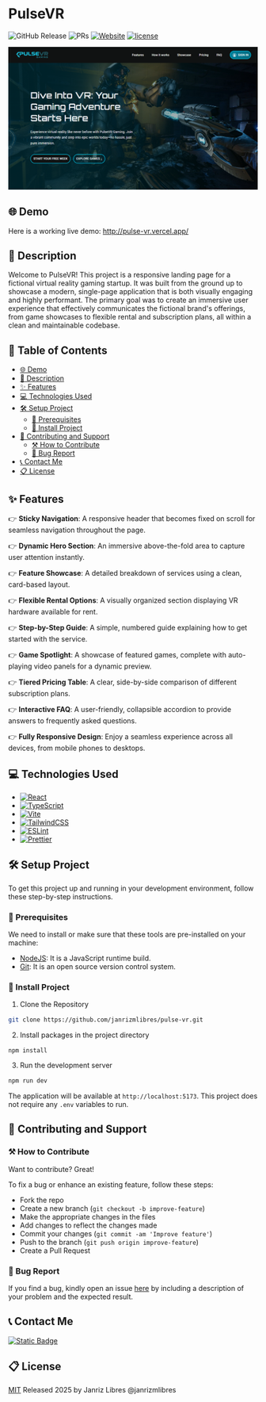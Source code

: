 # PulseVR

![GitHub Release](https://img.shields.io/github/v/release/janrizmlibres/pulse-vr?color=orange)
![PRs](https://img.shields.io/badge/PRs-welcome-ff69b4.svg?style=shields)
[![Website](https://img.shields.io/website?url=https%3A%2F%2Fpulse-vr.vercel.app%2F)](http://pulse-vr.vercel.app/)
[![license](https://img.shields.io/badge/license-MIT-blue.svg)](LICENSE)

![Hero Section](images/hero-new.png)

## 🌐 Demo

Here is a working live demo: http://pulse-vr.vercel.app/

## 📝 Description

Welcome to PulseVR! This project is a responsive landing page for a fictional virtual reality gaming startup. It was built from the ground up to showcase a modern, single-page application that is both visually engaging and highly performant. The primary goal was to create an immersive user experience that effectively communicates the fictional brand's offerings, from game showcases to flexible rental and subscription plans, all within a clean and maintainable codebase.

## 📖 Table of Contents

- [🌐 Demo](#-demo)
- [📝 Description](#-description)
- [✨ Features](#-features)
- [💻 Technologies Used]($-technologies-used)
- [🛠️ Setup Project](#️-setup-project)
  - [🍴 Prerequisites](#-prerequisites)
  - [🚀 Install Project](#-install-project)
- [🤝 Contributing and Support](#-contributing-and-support)
  - [⚒️ How to Contribute](#️-how-to-contribute)
  - [📩 Bug Report](#-bug-report)
- [📞 Contact Me](#-contact-me)
- [📋 License](#-license)

## ✨ Features

👉 **Sticky Navigation**: A responsive header that becomes fixed on scroll for seamless navigation throughout the page.

👉 **Dynamic Hero Section**: An immersive above-the-fold area to capture user attention instantly.

👉 **Feature Showcase**: A detailed breakdown of services using a clean, card-based layout.

👉 **Flexible Rental Options**: A visually organized section displaying VR hardware available for rent.

👉 **Step-by-Step Guide**: A simple, numbered guide explaining how to get started with the service.

👉 **Game Spotlight**: A showcase of featured games, complete with auto-playing video panels for a dynamic preview.

👉 **Tiered Pricing Table**: A clear, side-by-side comparison of different subscription plans.

👉 **Interactive FAQ**: A user-friendly, collapsible accordion to provide answers to frequently asked questions.

👉 **Fully Responsive Design**: Enjoy a seamless experience across all devices, from mobile phones to desktops.

## 💻 Technologies Used

- [![React][React.js]][React-url]
- [![TypeScript][TypeScript]][TypeScript-url]
- [![Vite][Vite]][Vite-url]
- [![TailwindCSS][TailwindCSS]][TailwindCSS-url]
- [![ESLint][ESLint]][ESLint-url]
- [![Prettier][Prettier]][Prettier-url]

## 🛠️ Setup Project

To get this project up and running in your development environment, follow these step-by-step instructions.

### 🍴 Prerequisites

We need to install or make sure that these tools are pre-installed on your machine:

- [NodeJS](https://nodejs.org/en): It is a JavaScript runtime build.
- [Git](https://git-scm.com/downloads): It is an open source version control system.

### 🚀 Install Project

1. Clone the Repository

```bash
git clone https://github.com/janrizmlibres/pulse-vr.git
```

2. Install packages in the project directory

```
npm install
```

3. Run the development server

```bash
npm run dev
```

The application will be available at `http://localhost:5173`. This project does not require any `.env` variables to run.

## 🤝 Contributing and Support

### ⚒️ How to Contribute

Want to contribute? Great!

To fix a bug or enhance an existing feature, follow these steps:

- Fork the repo
- Create a new branch (`git checkout -b improve-feature`)
- Make the appropriate changes in the files
- Add changes to reflect the changes made
- Commit your changes (`git commit -am 'Improve feature'`)
- Push to the branch (`git push origin improve-feature`)
- Create a Pull Request

### 📩 Bug Report

If you find a bug, kindly open an issue [here](https://github.com/janrizmlibres/pulse-vr/issues/new) by including a description of your problem and the expected result.

## 📞 Contact Me

[![Static Badge](https://img.shields.io/badge/LinkedIn-janrizlibres-blue?style=flat&logo=linkedin&logoColor=%23b0c0c0&labelColor=%23363D44)
](https://www.linkedin.com/in/janrizlibres/)

## 📋 License

[MIT](https://choosealicense.com/licenses/mit/)
Released 2025 by Janriz Libres @janrizmlibres

[React.js]: https://img.shields.io/badge/react-%2320232a.svg?style=for-the-badge&logo=react&logoColor=%2361DAFB
[React-url]: https://react.dev/
[TypeScript]: https://img.shields.io/badge/typescript-%23007ACC.svg?style=for-the-badge&logo=typescript&logoColor=white
[TypeScript-url]: https://www.typescriptlang.org/
[Vite]: https://img.shields.io/badge/vite-%23646CFF.svg?style=for-the-badge&logo=vite&logoColor=white
[Vite-url]: https://vite.dev/
[TailwindCSS]: https://img.shields.io/badge/tailwindcss-%2338B2AC.svg?style=for-the-badge&logo=tailwind-css&logoColor=white
[TailwindCSS-url]: https://tailwindcss.com/
[ESLint]: https://img.shields.io/badge/ESLint-4B3263?style=for-the-badge&logo=eslint&logoColor=white
[ESLint-url]: https://eslint.org/
[Prettier]: https://img.shields.io/badge/prettier-%23F7B93E.svg?style=for-the-badge&logo=prettier&logoColor=black
[Prettier-url]: https://prettier.io/
